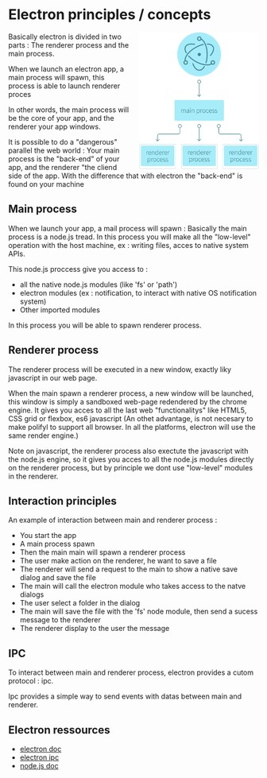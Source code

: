 # Electron principles / concepts

<img src="electron.png" width="240px" style="float: right; margin-left: 20px;"/>

Basically electron is divided in two parts : The renderer process and the main process.

When we launch an electron app, a main process will spawn, this process is able to launch renderer proces

In other words, the main process will be the core of your app, and the renderer your app windows. 

It is possible to do a "dangerous" parallel the web world : Your main process is the "back-end" of your app, and the renderer "the cliend side of the app. With the difference that with electron the "back-end" is found on your machine

## Main process

When we launch your app, a mail process will spawn : Basically the main process is a node.js tread. In this process you will make all the "low-level" operation with the host machine, ex : writing files, acces to native system APIs.

This node.js proccess give you access to :
* all the native node.js modules (like 'fs' or 'path')
* electron modules (ex : notification, to interact with native OS notification system)
* Other imported modules

In this process you will be able to spawn renderer process.

## Renderer process

The renderer process will be executed in a new window, exactly liky javascript in our web page.

When the main spawn a renderer process, a new window will be launched, this window is simply a sandboxed web-page redendered by the chrome engine. It gives you acces to all the last web "functionalitys" like HTML5, CSS grid or flexbox, es6 javascript (An othet advantage, is not necesary to make polifyl to support all browser. In all the platforms, electron will use the same render engine.)

Note on javascript, the renderer process also exectute the javascript with the node.js engine, so it gives you acces to all the node.js modules directly on the renderer process, but by principle we dont use "low-level" modules in the renderer.

## Interaction principles

An example of interaction between main and renderer process :

* You start the app
* A main process spawn
* Then the main main will spawn a renderer process
* The user make action on the renderer, he want to save a file
* The renderer will send a request to the main to show a native save dialog and save the file
* The main will call the electron module who takes access to the natve dialogs
* The user select a folder in the dialog
* The main will save the file with the 'fs' node module, then send a sucess message to the renderer
* The renderer display to the user the message

## IPC

To interact between main and renderer process, electron provides a cutom protocol : ipc.

Ipc provides a simple way to send events with datas between main and renderer.

## Electron ressources

* [electron doc](https://electronjs.org/docs)
* [electron ipc](https://electronjs.org/docs/api/ipc-main)
* [node.js doc](https://nodejs.org/dist/latest-v8.x/docs/api/)